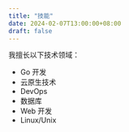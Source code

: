 ```yaml
---
title: "技能"
date: 2024-02-07T13:00:00+08:00
draft: false
---
```


我擅长以下技术领域：

- Go 开发
- 云原生技术
- DevOps
- 数据库
- Web 开发
- Linux/Unix 